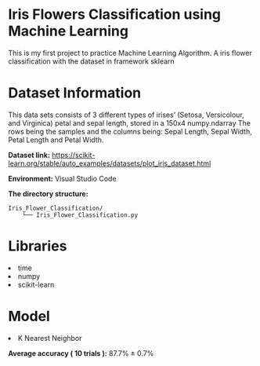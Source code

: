 # Iris Flowers Classification using Machine Learning
This is my first project to practice Machine Learning Algorithm. A iris flower classification with the dataset in framework sklearn

# Dataset Information

This data sets consists of 3 different types of irises’ (Setosa, Versicolour, and Virginica) petal and sepal length, stored in a 150x4 numpy.ndarray
The rows being the samples and the columns being: Sepal Length, Sepal Width, Petal Length and Petal Width.

**Dataset link:** https://scikit-learn.org/stable/auto_examples/datasets/plot_iris_dataset.html

**Environment:** Visual Studio Code

**The directory structure:**
```
Iris_Flower_Classification/
    └── Iris_Flower_Classification.py
```
# Libraries

<li>time
<li>numpy
<li>scikit-learn

# Model

<li> K Nearest Neighbor
   
**Average accuracy ( 10 trials ):** 87.7% ± 0.7% 
